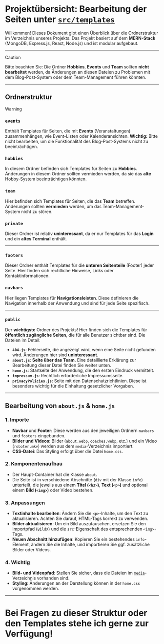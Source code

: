 # Projektübersicht: Bearbeitung der Seiten unter [`src/templates`](https://github.com/PaRaMeRoS/PaRaMeRoS/tree/main/src/templates)

Willkommen! Dieses Dokument gibt einen Überblick über die Ordnerstruktur im Verzeichnis unseres Projekts. Das Projekt basiert auf dem **MERN-Stack** (MongoDB, Express.js, React, Node.js) und ist modular aufgebaut.

---

> [!CAUTION]
> Bitte beachten Sie:
> Die Ordner **Hobbies**, **Events** und **Team** sollten **nicht bearbeitet** werden, da Änderungen an diesen Dateien zu Problemen mit dem Blog-Post-System oder dem Team-Management führen könnten.  

---

## Ordnerstruktur

> [!WARNING]
> ### `events`
> Enthält Templates für Seiten, die mit **Events** (Veranstaltungen) zusammenhängen, wie Event-Listen oder Kalenderansichten. **Wichtig:** Bitte nicht bearbeiten, um die Funktionalität des Blog-Post-Systems nicht zu beeinträchtigen.
>
> ### `hobbies`
> In diesem Ordner befinden sich Templates für Seiten zu **Hobbies**. Änderungen in diesem Ordner sollten vermieden werden, da sie das **alte** Hobby-System beeinträchtigen könnten.
>
> ### `team`
> Hier befinden sich Templates für Seiten, die das **Team** betreffen. Änderungen sollten **vermieden** werden, um das Team-Management-System nicht zu stören.

### `private`
Dieser Ordner ist relativ **uninteressant**, da er nur Templates für das **Login** und ein **altes Terminal** enthält.  

---

### `footers`
Dieser Ordner enthält Templates für die **unteren Seitenteile** (Footer) jeder Seite. Hier finden sich rechtliche Hinweise, Links oder Kontaktinformationen.

### `navbars`
Hier liegen Templates für **Navigationsleisten**. Diese definieren die Navigation innerhalb der Anwendung und sind für jede Seite spezifisch.

---

### `public`
Der **wichtigste** Ordner des Projekts! Hier finden sich die Templates für **öffentlich zugängliche Seiten**, die für alle Benutzer sichtbar sind. Die Dateien im Detail:

- **`404.js`**: Fehlerseite, die angezeigt wird, wenn eine Seite nicht gefunden wird. Änderungen hier sind **uninteressant**.
- **`about.js`**: **Seite über das Team**. Eine detaillierte Erklärung zur Bearbeitung dieser Datei finden Sie weiter unten.
- **`home.js`**: Startseite der Anwendung, die den ersten Eindruck vermittelt.
- **`impressum.js`**: Rechtlich erforderliche Impressumsseite.
- **`privacyPolicies.js`**: Seite mit den Datenschutzrichtlinien. Diese ist besonders wichtig für die Einhaltung gesetzlicher Vorgaben.

---

## Bearbeitung von `about.js` & `home.js`

### 1. **Importe**
- **Navbar** und **Footer**: Diese werden aus den jeweiligen Ordnern `navbars` und `footers` eingebunden.
- **Bilder und Videos**: Bilder (`about.webp`, `coaches.webp`, etc.) und ein Video (`roboter.mkv`) werden aus dem `media`-Verzeichnis importiert.
- **CSS-Datei**: Das Styling erfolgt über die Datei `home.css`.

### 2. **Komponentenaufbau**
- Der Haupt-Container hat die Klasse `about`.
- Die Seite ist in verschiedene Abschnitte (`div` mit der Klasse `info`) unterteilt, die jeweils aus einem **Titel (`<h3>`)**, **Text (`<p>`)** und optional einem **Bild (`<img>`)** oder Video bestehen.

### 3. **Anpassungen**
- **Textinhalte bearbeiten**: Ändern Sie die `<p>`-Inhalte, um den Text zu aktualisieren. Achten Sie darauf, HTML-Tags korrekt zu verwenden.
- **Bilder aktualisieren**: Um ein Bild auszutauschen, ersetzen Sie den Importpfad (`BildX`) und die `src`-Eigenschaft des entsprechenden `<img>`-Tags.
- **Neuen Abschnitt hinzufügen**: Kopieren Sie ein bestehendes `info`-Element, ändern Sie die Inhalte, und importieren Sie ggf. zusätzliche Bilder oder Videos.

### 4. **Wichtig**
- **Bild- und Videopfad**: Stellen Sie sicher, dass die Dateien im [`media`](https://github.com/PaRaMeRoS/PaRaMeRoS/tree/main/src/media)-Verzeichnis vorhanden sind.
- **Styling**: Änderungen an der Darstellung können in der `home.css` vorgenommen werden.

---

# Bei Fragen zu dieser Struktur oder den Templates stehe ich gerne zur Verfügung!
